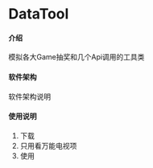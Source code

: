 # DataTool

#### 介绍
 模拟各大Game抽奖和几个Api调用的工具类

#### 软件架构
软件架构说明



#### 使用说明

1.  下载
2.  只用看万能电视项
3.  使用


